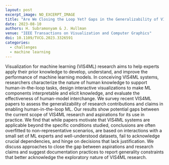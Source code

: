 ```yaml
---
layout: post
excerpt_image: NO_EXCERPT_IMAGE
title: "Are We Closing the Loop Yet? Gaps in the Generalizability of VIS4ML Research"
date: 2023-08-10
authors: H. Subramonyam & J. Hullman
venue: "IEEE Transactions on Visualization and Computer Graphics"
doi: 10.1109/TVCG.2023.3326591
categories:
  - challenges
  - machine learning
---
```

Visualization for machine learning (VIS4ML) research aims to help experts apply their prior knowledge to develop, understand, and improve the performance of machine learning models. In conceiving VIS4ML systems, researchers characterize the nature of human knowledge to support human-in-the-loop tasks, design interactive visualizations to make ML components interpretable and elicit knowledge, and evaluate the effectiveness of human-model interchange. We survey recent VIS4ML papers to assess the generalizability of research contributions and claims in enabling human-in-the-loop ML. Our results show potential gaps between the current scope of VIS4ML research and aspirations for its use in practice. We find that while papers motivate that VIS4ML systems are applicable beyond the specific conditions studied, conclusions are often overfitted to non-representative scenarios, are based on interactions with a small set of ML experts and well-understood datasets, fail to acknowledge crucial dependencies, and hinge on decisions that lack justification. We discuss approaches to close the gap between aspirations and research claims and suggest documentation practices to report generality constraints that better acknowledge the exploratory nature of VIS4ML research.
